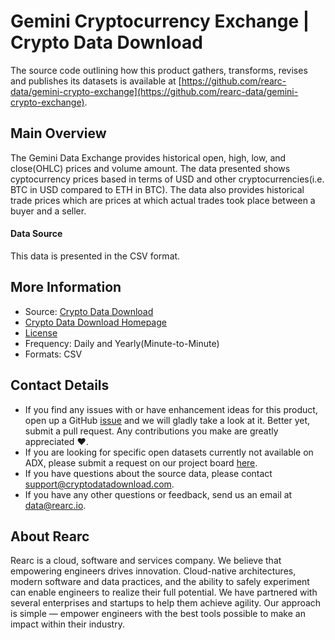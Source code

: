 Gemini Cryptocurrency Exchange | Crypto Data Download
========================= 

The source code outlining how this product gathers, transforms, revises and publishes its datasets is available at [https://github.com/rearc-data/gemini-crypto-exchange](https://github.com/rearc-data/gemini-crypto-exchange).

## Main Overview

The Gemini Data Exchange provides historical open, high, low, and close(OHLC) prices and volume amount. The data presented shows cyptocurrency prices based in terms of USD and other cryptocurrencies(i.e. BTC in USD compared to ETH in BTC). The data also provides historical trade prices which are prices at which actual trades took place between a buyer and a seller.

#### Data Source

This data is presented in the CSV format.

## More Information
- Source: [Crypto Data Download](https://www.cryptodatadownload.com/data/gemini/)
- [Crypto Data Download Homepage](https://www.cryptodatadownload.com/)
- [License](https://creativecommons.org/licenses/by-nc-sa/4.0/)
- Frequency: Daily and Yearly(Minute-to-Minute)
- Formats: CSV

## Contact Details
- If you find any issues with or have enhancement ideas for this product, open up a GitHub [issue](https://github.com/rearc-data/gemini-crypto-exchange/issues) and we will gladly take a look at it. Better yet, submit a pull request. Any contributions you make are greatly appreciated :heart:.
- If you are looking for specific open datasets currently not available on ADX, please submit a request on our project board [here](https://github.com/orgs/rearc-data/projects/1).
- If you have questions about the source data, please contact support@cryptodatadownload.com.
- If you have any other questions or feedback, send us an email at data@rearc.io.

## About Rearc
Rearc is a cloud, software and services company. We believe that empowering engineers drives innovation. Cloud-native architectures, modern software and data practices, and the ability to safely experiment can enable engineers to realize their full potential. We have partnered with several enterprises and startups to help them achieve agility. Our approach is simple — empower engineers with the best tools possible to make an impact within their industry.
